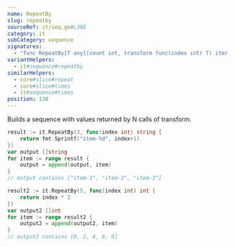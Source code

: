 ```yaml
---
name: RepeatBy
slug: repeatby
sourceRef: it/seq.go#L388
category: it
subCategory: sequence
signatures:
  - "func RepeatBy[T any](count int, transform func(index int) T) iter.Seq[T]"
variantHelpers:
  - it#sequence#repeatby
similarHelpers:
  - core#slice#repeat
  - core#slice#times
  - it#sequence#times
position: 130
---
```


Builds a sequence with values returned by N calls of transform.

```go
result := it.RepeatBy(3, func(index int) string {
    return fmt.Sprintf("item-%d", index+1)
})
var output []string
for item := range result {
    output = append(output, item)
}
// output contains ["item-1", "item-2", "item-3"]

result2 := it.RepeatBy(5, func(index int) int {
    return index * 2
})
var output2 []int
for item := range result2 {
    output2 = append(output2, item)
}
// output2 contains [0, 2, 4, 6, 8]
```